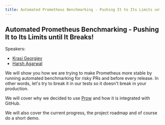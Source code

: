```yaml
---
title: Automated Prometheus Benchmarking - Pushing It to Its Limits until It Breaks!
---
```


## Automated Prometheus Benchmarking - Pushing It to Its Limits until It Breaks!

Speakers:

* [Krasi Georgiev](/2018-munich/speakers/krasi-georgiev/)
* [Harsh Agarwal](/2018-munich/speakers/harsh-agarwal/)

We will show you how we are trying to make Prometheus more stable by running automated benchmarking for risky PRs and before every release. 
In other words, let's try to break it in our tests so it doesn't break in your production.

We will cover why we decided to use [Prow](https://github.com/kubernetes/test-infra/tree/master/prow) and how it is integrated with GitHub.

We will also cover the current progress, the project roadmap and of course do a short demo.